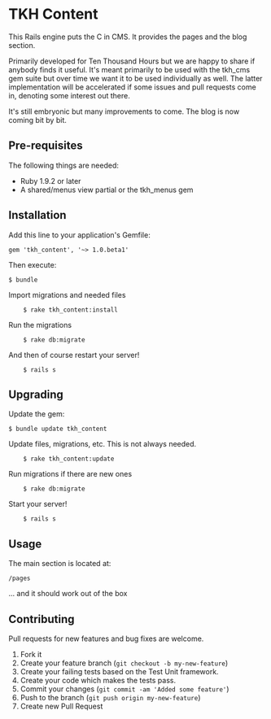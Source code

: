 # TKH Content

This Rails engine puts the C in CMS. It provides the pages and the blog section.

Primarily developed for Ten Thousand Hours but we are happy to share if anybody finds it useful. It's meant primarily to be used with the tkh_cms gem suite but over time we want it to be used individually as well. The latter implementation will be accelerated if some issues and pull requests come in, denoting some interest out there.

It's still embryonic but many improvements to come. The blog is now coming bit by bit.



## Pre-requisites


The following things are needed:

* Ruby 1.9.2 or later
* A shared/menus view partial or the tkh_menus gem


## Installation

Add this line to your application's Gemfile:

    gem 'tkh_content', '~> 1.0.beta1'

Then execute:

    $ bundle

Import migrations and needed files

		$ rake tkh_content:install

Run the migrations

		$ rake db:migrate

And then of course restart your server!

		$ rails s


## Upgrading

Update the gem:

    $ bundle update tkh_content

Update files, migrations, etc. This is not always needed.

		$ rake tkh_content:update

Run migrations if there are new ones

		$ rake db:migrate

Start your server!

		$ rails s


## Usage


The main section is located at:

    /pages

... and it should work out of the box


## Contributing

Pull requests for new features and bug fixes are welcome.

1. Fork it
2. Create your feature branch (`git checkout -b my-new-feature`)
3. Create your failing tests based on the Test Unit framework.
4. Create your code which makes the tests pass.
5. Commit your changes (`git commit -am 'Added some feature'`)
6. Push to the branch (`git push origin my-new-feature`)
7. Create new Pull Request
